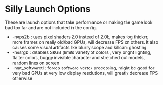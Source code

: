 # Silly Launch Options
These are launch options that take performance or making the game look bad too far and are not included in the config.

* -nops2b : uses pixel shaders 2.0 instead of 2.0b, makes fog thicker, more frames on really old/bad GPUs, will decrease FPS on others. It also causes some visual artifacts like blurry scope and killcam ghosting.
* -nosrgb : disables SRGB (limits variety of colors), very bright lighting, flatter colors, buggy invisible character and stretched out models, random lines on screen
* -mat_softwaretl : forces software vertex processing, might be good for very bad GPUs at very low display resolutions, will greatly decrease FPS otherwise
